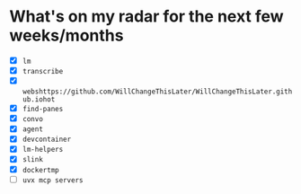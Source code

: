 # What's on my radar for the next few weeks/months
- [X] `lm`
- [X] `transcribe`
- [X] `webshttps://github.com/WillChangeThisLater/WillChangeThisLater.github.iohot`
- [X] `find-panes`
- [X] `convo`
- [X] `agent`
- [X] `devcontainer`
- [X] `lm-helpers`
- [X] `slink`
- [X] `dockertmp`
- [ ] `uvx mcp servers`
